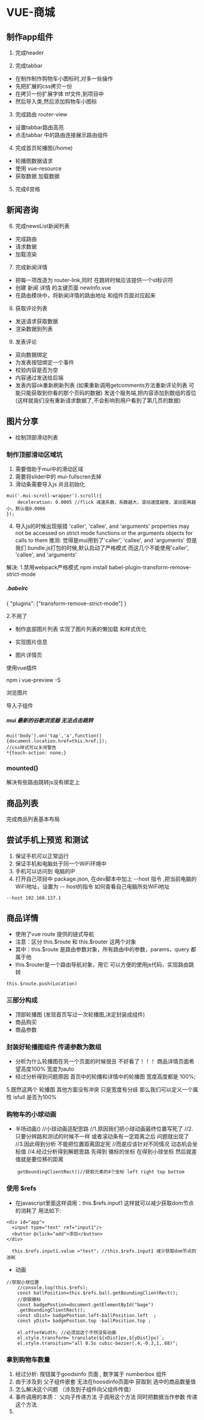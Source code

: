 # VUE-商城

## 制作app组件

1. 完成header

2. 完成tabbar
+ 在制作制作购物车小图标时,对多一些操作
+ 先把扩展的css拷贝一份
+ 在拷贝一份扩展字体 ttf文件,到项目中
+ 然后导入类,然后添加购物车小图标

3. 完成路由 router-view
+ 设置tabbar路由高亮
+ 点击tabbar 中的路由连接展示路由组件

4. 完成首页轮播图(/home)
+ 轮播图数据请求
+ 使用 vue-resource
+ 获取数据 加载数据

5. 完成6宫格

## 新闻咨询

6. 完成newsList新闻列表
+ 完成路由
+ 请求数据
+ 加载渲染

7. 完成新闻详情
+ 把每一项改造为 router-link,同时 在跳转时候应该提供一个id标识符
+ 创建 新闻 详情 的主键页面 newInfo.vue
+ 在路由模块中，将新闻详情的路由地址 和组件页面对应起来


8. 获取评论列表
+ 发送请求获取数据
+ 渲染数据到列表

9. 发表评论
+ 双向数据绑定
+ 为发表按钮绑定一个事件
+ 校验内容是否为空
+ 内容通过发送给后端
+ 发表内容ok重新刷新列表
	(如果重新调用getcomments方法重新评论列表 可能只能获取到你看的那个页码的数据)
	发送个服务端,把内容添加到数组的首位(这样就我们没有重新请求数据了,不会影响到用户看到了第几页的数据)

## 图片分享
+ 绘制顶部滑动列表
### 制作顶部滑动区域坑
1. 需要借助于mui中的滑动区域
2. 需要将slider中的 mui-fullscren去掉
3. 滑动条需要导入js 并且初始化
```
mui('.mui-scroll-wrapper').scroll({
	deceleration: 0.0005 //flick 减速系数，系数越大，滚动速度越慢，滚动距离越小，默认值0.0006
});
```
4. 导入js的时候出现报错 'caller', 'callee', and 'arguments' properties may not be accessed on strict mode functions or the arguments objects for calls to them
推测: 觉得是mui用到了'caller', 'callee', and 'arguments' 但是我们 bundle.js打包的时候,默认启动了严格模式 而这几个不能使用'caller', 'callee', and 'arguments'

解决: 1.禁用webpack严格模式
npm install babel-plugin-transform-remove-strict-mode

##### .babelrc
{
  "plugins": ["transform-remove-strict-mode"]
}

2.不用了

+ 制作底部图片列表
 实现了图片列表的懒加载 和样式优化

+ 实现图片信息

+ 图片详情页

使用vue插件

npm i vue-preview -S

浏览图片

导入子组件 

##### mui 最新的谷歌浏览器 无法点击跳转
```
mui('body').on('tap','a',function(){document.location.href=this.href;});
//css样式可以关闭警告
*{touch-action: none;} 
```
### mounted() 
解决有些路由跳转js没有绑定上 
## 商品列表

完成商品列表基本布局

## 尝试手机上预览 和测试
1. 保证手机可以正常运行
2. 保证手机和电脑处于同一个WiFi环境中
3. 手机可以访问到 电脑的IP
4. 打开自己项目中 package.json, 在dev脚本中加上 --host 指令 ,把当前电脑的WiFi地址，设置为 -- host的指令
 如何查看自己电脑所处WiFi地址   

```
--host 192.168.137.1
```

## 商品详情

+ 使用了vue route 提供的链式导航
+ 注意：区分 this.\$route 和 this.\$router 这两个对象
+ 其中：this.\$route 是路由参数对象，所有路由中的参数，params，query 都属于他
+ this.\$router是一个路由导航对象，用它 可以方便的使用js代码，实现路由跳转
```
this.$route.push(Location)
```

### 三部分构成
+ 顶部轮播图 (发现首页写过一次轮播图,决定封装成组件)
+ 商品购买
+ 商品参数

### 封装好轮播图组件 传递参数为数组
+ 分析为什么轮播图在另一个页面的时候很丑
 不好看了！！！
 商品详情页面希望高度100% 宽度为auto 
+ 经过分析得到问题原因 首页中的轮播和详情中的轮播图 宽度高度都是 100%;

5.既然这两个 轮播图 其他方面没有冲突 只是宽度有分歧  那么我们可以定义一个属性 isfull 是否为100%

### 购物车的小球动画
+ 半场动画()
//小球动画适配思路
	//1.原因我们把小球动画最终位置写死了
	//2.只要分辨路和测试的时候不一样 或者滚动条有一定距离之后 问题就出现了
	//3.因此得到分析 不能把位置距离固定死
	//而是应该针对不同情况 动态机会坐标值
	//4.经过分析得到解题思路 先得到 徽标的坐标 在得到小球坐标 然后就差值就是要位移的距离

```
	getBoundingClientRect()//获取元素的4个坐标 left right top bottom
```
### 使用 $refs
+ 在javascript里面这样调用：this.$refs.input1 这样就可以减少获取dom节点的消耗了
用法如下:
```
<div id="app">
  <input type="text" ref="input1"/>
  <button @click="add">添加</button>
</div>

  this.$refs.input1.value ="test"; //this.$refs.input1 减少获取dom节点的消耗

```
+ 动画

```
//获取小球位置
    //console.log(this.$refs);
    const ballPosition=this.$refs.ball.getBoundingClientRect();
    //获取徽标
    const badgePostion=document.getElementById("bage")
    .getBoundingClientRect();
    const xDist= badgePostion.left-ballPosition.left  ;
    const yDist= badgePostion.top -ballPosition.top ;

    el.offsetWidth; //必须加这个不然没有动画
    el.style.transform=`translate(${xDist}px,${yDist}px)`;
    el.style.transition="all 0.5s cubic-bezier(.4,-0.3,1,.68)";
```

### 拿到购物车数量

1. 经过分析: 按钮属于goodsinfo 页面 , 数字属于 numberbox 组件
2. 由于涉及到 父子组件嵌套 无法在hoosdinfo页面中 获取到 选中的商品数量值
3. 怎么解决这个问题 （涉及到子组件向父组件传值）
4. 事件调用的本质： 父向子传递方法 子调用这个方法 同时把数据当作参数 传递这个方法
5. 